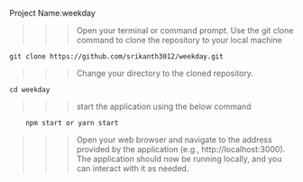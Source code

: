 Project Name:weekday

> > > Open your terminal or command prompt.
> > > Use the git clone command to clone the repository to your local machine

    git clone https://github.com/srikanth3012/weekday.git

> > > Change your directory to the cloned repository.

    cd weekday

> > > start the application using the below command

        npm start or yarn start

> > > Open your web browser and navigate to the address provided by the application (e.g., http://localhost:3000).
> > > The application should now be running locally, and you can interact with it as needed.
